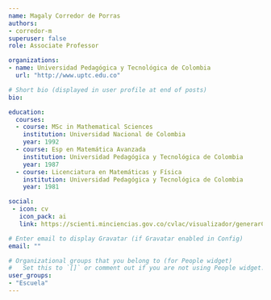 ```yaml
---
name: Magaly Corredor de Porras
authors:
- corredor-m
superuser: false
role: Associate Professor

organizations:
- name: Universidad Pedagógica y Tecnológica de Colombia
  url: "http://www.uptc.edu.co"

# Short bio (displayed in user profile at end of posts)
bio: 

education:
  courses:
  - course: MSc in Mathematical Sciences
    institution: Universidad Nacional de Colombia
    year: 1992
  - course: Esp en Matemática Avanzada
    institution: Universidad Pedagógica y Tecnológica de Colombia
    year: 1987
  - course: Licenciatura en Matemáticas y Física
    institution: Universidad Pedagógica y Tecnológica de Colombia
    year: 1981

social:
 - icon: cv
   icon_pack: ai
   link: https://scienti.minciencias.gov.co/cvlac/visualizador/generarCurriculoCv.do?cod_rh=0000677566

# Enter email to display Gravatar (if Gravatar enabled in Config)
email: ""

# Organizational groups that you belong to (for People widget)
#   Set this to `[]` or comment out if you are not using People widget.
user_groups:
- "Escuela"
---
```


